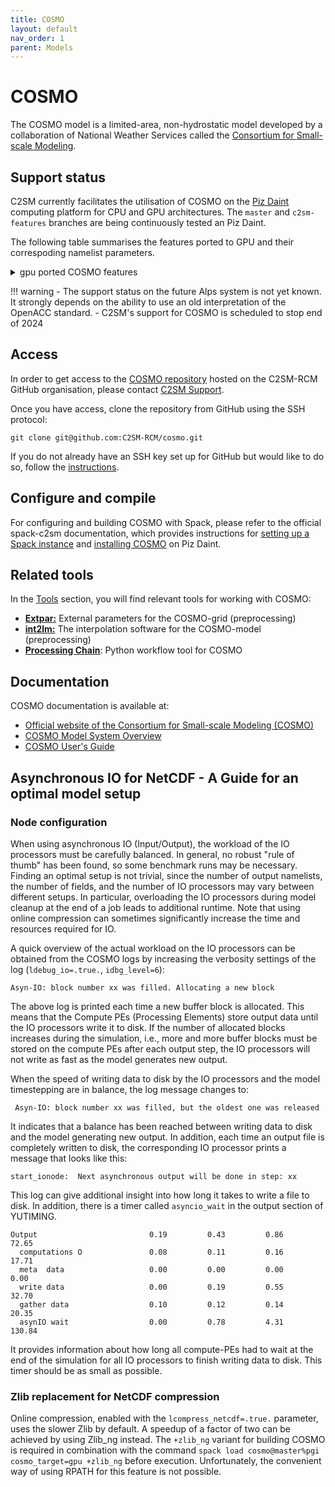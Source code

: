 ```yaml
---
title: COSMO
layout: default
nav_order: 1
parent: Models
---
```


# COSMO
The COSMO model is a limited-area, non-hydrostatic model developed by a collaboration of National Weather Services called the [Consortium for Small-scale Modeling](http://www.cosmo-model.org/).

## Support status
C2SM currently facilitates the utilisation of COSMO on the [Piz Daint](https://www.cscs.ch/computers/piz-daint) computing platform for CPU and GPU architectures. The `master` and `c2sm-features` branches are being continuously tested an Piz Daint.

The following table summarises the features ported to GPU and their correspoding namelist parameters.

<details close markdown="block">
<summary>gpu ported COSMO features</summary>

##### Parameters in `INPUT_ORG`

| scheme/parameterisation                       | namelist parameter                                                                                                                                                                  | GPU porting status                                 |
|-----------------------------------------------|-------------------------------------------------------------------------------------------------------------------------------------------------------------------------------------|----------------------------------------------------|
| Physics                                       | `lphys`                                                                                                                                                                             | ported                                             |
| Diagnostics                                   | `ldiagnos`                                                                                                                                                                          | ported                                             |
| Digital filtering                             | `ldfi`                                                                                                                                                                              | not ported                                         |
| Use observations                              | `luseobs`                                                                                                                                                                           | ported                                             |
| Ensemble mode                                 | `leps`                                                                                                                                                                              | ported                                             |
| Stochastic perturbation of physics tendencies | `lsppt`                                                                                                                                                                             | ported                                             |
| Synthetic satellite images                    | `luse_rttov`                                                                                                                                                                        | not ported                                         |
| Radar forward operator                        | `luse_radarfwo`                                                                                                                                                                     | not ported                                         |
| Aerosol and Reactive Tracer module (ART)      | `l_cosmo_art`                                                                                                                                                                       | not ported                                         |
| Pollen module                                 | `l_pollen`                                                                                                                                                                          | ported (available in MeteoSwiss Fork only)         |
| Online trajectory module                      | `l_traj`                                                                                                                                                                            | ported                                             |
| Zero vertical velocity on lower boundary      | `llm`                                                                                                                                                                               | not supported in the C++ dycore                    |
| Incremental analysis update                   | `itype_iau = 0`, `1`, `2`                                                                                                                                                           | Only itype_iau = 0 ported                          |
| Idealised runs                                | `lartif_data`                                                                                                                                                                       | not ported                                         |
| 2D model runs                                 | `l2dim`                                                                                                                                                                             | not ported                                         |
| Periodic boundary conditions in X direction   | `lperi_x`                                                                                                                                                                           | ported (not tested)                                |
| Periodic boundary conditions in Y direction   | `lperi_y`                                                                                                                                                                           | ported (not tested)                                |
| Reproducible results in parallel mode         | `lreproduce`                                                                                                                                                                        | ported                                             |
| Reorder MPI process numbering                 | `lreorder`                                                                                                                                                                          | not ported                                         |
| Implicit MPI buffering                        | `ldatatypes`                                                                                                                                                                        | ported                                             |
| Additional MPI barriers                       | `ltime_barrier`                                                                                                                                                                     | ported                                             |
| Write ASCII files every time step             | `ldump_ascii`                                                                                                                                                                       | ported                                             |
| All processors write debug output             | `lprintdeb_all`                                                                                                                                                                     | ported                                             |
| Debug statements in various model sections    | `ldebug_dyn`, `ldebug_gsp`, `ldebug_rad`, `ldebug_sso`, `ldebug_tur`, `ldebug_con`, `ldebug_soi`, `ldebug_io`, `ldebug_mpe`, `ldebug_dia`, `ldebug_lhn`, `ldebug_ass`, `ldebug_art` | partially ported, not all prints are active on GPU |
| Initialise local variables                    | `linit_fields`                                                                                                                                                                      | not ported                                         |

##### Parameters in `INPUT_PHY`

| scheme/parameterization                   | namelist parameter                                    | GPU porting status                                                          |
|-------------------------------------------|-------------------------------------------------------|-----------------------------------------------------------------------------|
| Grid-scale precipitation scheme           | `lgsp`                                                | ported                                                                      |
| Grid-scale precipitation scheme type      | `itype_gscp = 1`, `2`, `3`, `4`                       | only `itype_gscp = 3`, `4` ported to gpu                                    |
| Run grid-scale precipitation scheme first | `lgsp_first`                                          | only `lgsp_first = .TRUE.` ported to gpu                                    |
| Radiation                                 | `lrad`                                                | ported                                                                      |
| Cloud representation mode                 | `icldm_rad = 0`, `1`, `3`, `4`                        | all options ported                                                          |
| Forest                                    | `lforest`                                             | ported                                                                      |
| Topographic correction of radiation       | `lradtopo`                                            | ported                                                                      |
| External surface emissivity               | `lemiss`                                              | ported                                                                      |
| Aerosol scheme type                       | `itype_aerosol = 1`, `2`, `3`                         | only `itype_aerosol = 1`, `2` ported                                        |
| Albedo scheme type                        | `itype_albedo = 1`, `2`, `3`, `4`                     | all options ported                                                          |
| Convection scheme                         | `lconv`                                               | ported                                                                      |
| Convection scheme type                    | `itype_conv = 0`, `2`, `3`                            | all options ported                                                          |
| Vertical turbulent diffusion              | `ltur`                                                | ported                                                                      |
| Old turbulence scheme behavior            | `loldtur`                                             | Only `loldtur = .TRUE.` is ported and tested                                |
| Vertical diffusion calculation location   | `itype_vdif = -1`, `0`, `1`                           | `itype_vdif = -1` is ported. `itype_vdif = 0`, `1` is ported but NOT tested |
| Turbulence scheme type                    | `itype_turb = 1`, `3`, `5/7`                          | only `itype_turb = 3` is tested                                             |
| 3D turbulence                             | `l3dturb`                                             | not ported                                                                  |
| TKE equation type                         | `imode_turb = 0`, `1`, `2`                            | only `imode_turb` is tested                                                 |
| SSO wake turbulent production             | `ltkesso`                                             | ported                                                                      |
| TKE convective buoyancy production        | `ltkecon`                                             | ported                                                                      |
| TKE horizontal shear production           | `ltkeshs`                                             | ported - not tested                                                         |
| Shear production type                     | `itype_sher = 0`, `1`, `2`                            | only `0` is tested                                                          |
| Transfer scheme type                      | `itype_tran = 1`, `2`                                 | only `0` is tested                                                          |
| TKE equation type in transfer scheme      | `imode_tran = 0`, `1`, `2`                            | only `1` is tested                                                          |
| Soil model                                | `lsoil`                                               | ported                                                                      |
| Sea ice scheme                            | `lseaice`                                             | not ported                                                                  |
| Flake lake model                          | `llake`                                               | ported                                                                      |
| Multi-layer snow model                    | `lmulti_snow`                                         | ported but NOT tested                                                       |
| Vegetation transpiration type             | `itype_trvg = 1`, `2`                                 | all options ported                                                          |
| Bare soil evaporation type                | `itype_evsl = 2`, `3`, `4`                            | all options ported                                                          |
| Root distribution type                    | `itype_root = 1`, `2`                                 | all options ported                                                          |
| Canopy parameterization type              | `itype_canopy = 1`, `2`                               | all options ported                                                          |
| Soil heat conductivity type               | `itype_heatcond = 1`, `2`, `3`                        | all options ported                                                          |
| Mire parameterization type                | `itype_mire = 0`, `1`                                 | all options ported                                                          |
| Hydraulic lower boundary parameterization | `itype_hydbound = 1`, `3`                             | all options ported                                                          |
| Snow-cover fraction type                  | `idiag_snowfrac = 1`, `2`, `3`, `4`, `20`, `30`, `40` | all options ported                                                          |
| Subgrid scale orography                   | `lsso`                                                | ported                                                                      |

##### Parameters in `INPUT_DYN`

The GPU porting of the dynamical core of COSMO was accomplished by rewriting the dynamics with the Gridtools stencil library. The Gridtools dycore supports a subset of the parameters of the COSMO Fortran dynamical core. The list of features currently supported in the Gridtools dycore can be found in the [documentation in the code repository] (https://github.com/C2SM-RCM/cosmo/blob/master/dycore/doc/Dycore/supported_configuration.tex).

</details>

!!! warning
    - The support status on the future Alps system is not yet known. It strongly depends on the ability to use an old interpretation of the OpenACC standard.
    - C2SM's support for COSMO is scheduled to stop end of 2024

## Access
In order to get access to the [COSMO repository](https://github.com/C2SM-RCM/cosmo) hosted on the C2SM-RCM GitHub organisation,
please contact [C2SM Support](mailto:support@c2sm.ethz.ch).

Once you have access, clone the repository from GitHub using the SSH protocol:
```
git clone git@github.com:C2SM-RCM/cosmo.git
```
If you do not already have an SSH key set up for GitHub but would like to do so, follow the [instructions](https://docs.github.com/en/authentication/connecting-to-github-with-ssh/generating-a-new-ssh-key-and-adding-it-to-the-ssh-agent).

## Configure and compile
For configuring and building COSMO with Spack, please refer to the official spack-c2sm documentation, which provides instructions for [setting up a Spack instance](https://c2sm.github.io/spack-c2sm/latest/QuickStart.html#at-cscs-daint-tsa-balfrin) and [installing COSMO](https://c2sm.github.io/spack-c2sm/latest/QuickStart.html#cosmo) on Piz Daint.

## Related tools
In the [Tools](../tools/index.md) section, you will find relevant tools for working with COSMO:

* [**Extpar:**](../tools/extpar.md) External parameters for the COSMO-grid (preprocessing)
* [**int2lm:**](../tools/int2lm.md) The interpolation software for the COSMO-model (preprocessing)
* [**Processing Chain**](../tools/processing_chain.md): Python workflow tool for COSMO


## Documentation
COSMO documentation is available at:

* [Official website of the Consortium for Small-scale Modeling (COSMO)](http://www.cosmo-model.org/)
* [COSMO Model System Overview](https://www.cosmo-model.org/content/model/cosmo/default.htm)
* [COSMO User's Guide](https://www.cosmo-model.org/content/model/cosmo/coreDocumentation/cosmo_userguide_6.00.pdf) 

## Asynchronous IO for NetCDF - A Guide for an optimal model setup

### Node configuration
When using asynchronous IO (Input/Output), the workload of the IO processors must be carefully balanced.
In general, no robust "rule of thumb" has been found, so some benchmark runs may be necessary.
Finding an optimal setup is not trivial, since the number of output namelists, the number of fields, and the number of IO processors may vary between different setups.
In particular, overloading the IO processors during model cleanup at the end of a job leads to additional runtime.
Note that using online compression can sometimes significantly increase the time and resources required for IO.

A quick overview of the actual workload on the IO processors can be obtained from the COSMO logs by increasing the verbosity settings of the log (`ldebug_io=.true.`, `idbg_level=6`):
```
Asyn-IO: block number xx was filled. Allocating a new block
```

The above log is printed each time a new buffer block is allocated.
This means that the Compute PEs (Processing Elements) store output data until the IO processors write it to disk.
If the number of allocated blocks increases during the simulation, i.e., more and more buffer blocks must be stored on the compute PEs after each output step, the IO processors will not write as fast as the model generates new output.

When the speed of writing data to disk by the IO processors and the model timestepping are in balance, the log message changes to:
```
 Asyn-IO: block number xx was filled, but the oldest one was released
```
It indicates that a balance has been reached between writing data to disk and the model generating new output.
In addition, each time an output file is completely written to disk, the corresponding IO processor prints a message that looks like this:

```
start_ionode:  Next asynchronous output will be done in step: xx
```

This log can give additional insight into how long it takes to write a file to disk.
In addition, there is a timer called `asyncio_wait` in the output section of YUTIMING. 

```
Output                         0.19         0.43         0.86        72.65
  computations O               0.08         0.11         0.16        17.71
  meta  data                   0.00         0.00         0.00         0.00
  write data                   0.00         0.19         0.55        32.70
  gather data                  0.10         0.12         0.14        20.35
  asynIO wait                  0.00         0.78         4.31       130.84
```
It provides information about how long all compute-PEs had to wait at the end of the simulation for all IO processors to finish writing data to disk.
This timer should be as small as possible.

### Zlib replacement for NetCDF compression
Online compression, enabled with the `lcompress_netcdf=.true.` parameter, uses the slower Zlib by default.
A speedup of a factor of two can be achieved by using Zlib_ng instead.
The `+zlib_ng` variant for building COSMO is required in combination with the command `spack load cosmo@master%pgi cosmo_target=gpu +zlib_ng` before execution.
Unfortunately, the convenient way of using RPATH for this feature is not possible.
